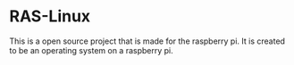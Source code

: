 # RAS-Linux
This is a open source project that is made for the raspberry pi. It is created to be an operating system on a raspberry pi. 
